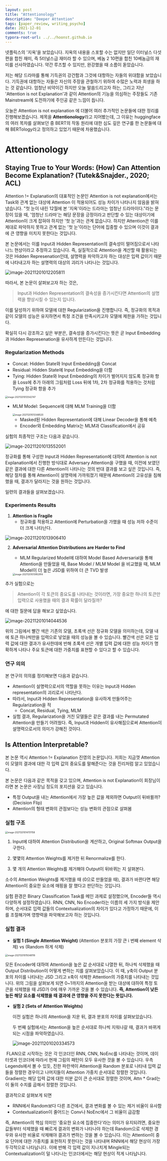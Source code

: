 ```yaml
---
layout: post
title: "Attentionology"
description: "Deeper Attention"
tags: [paper_review, writing_psycho]
date: 2021-12-01
comments: true
typora-root-url: ../../hoonst.github.io
---
```


넷플릭스의 '지옥'을 보았습니다. 지옥의 내용을 스포할 수는 없지만 일단 이터널스 다섯 편을 합친 재미, 즉 5터널스급 재미라 할 수 있으며, 베놈 2 10편을 합친 10베놈급의 재미를 선사하였습니다. 약간 루즈할 수 있지만, 완강했을 때 소름이 돋았습니다. 

저는 해당 드라마를 통해 기득권의 강건함과 그것에 대항하는 자들의 위대함을 보았습니다. 기득권에 대항하는 자들은 자신의 주장을 관철하기 위하여 수많은 노력과 희생을 하는 것 같습니다. 엄청난 비약이긴 하지만 오늘 말씀드리고자 하는, 그리고 지난 'Attention is not Explanation'과 같이 Attention의 기능을 의심하는 주장들도 기존 Mainstream에 도전하기에 주인공 같은 느낌이 듭니다. 

오늘은 Attention is not explanation 에 더불어 여러 추가적인 논문들에 대한 정리를 진행해보겠습니다. 제목을 **Attentionology**라고 지어봤는데, 그 이유는 huggingface의 여러 목차를 살펴보던 중 BERT의 작동 원리에 대한 심도 깊은 연구를 한 논문들에 대해 BERTology라고 정의하고 있었기 때문에 차용했습니다. 

# Attentionology

## **Staying True to Your Words: (How) Can Attention Become Explanation? (Tutek&Snajder., 2020; ACL)**

Attention != Explanation의 대표적인 논문인 Attention is not explanation에서는 Task와 관계 없는 대상에 Attention 이 적용되어도 성능 차이가 나타나지 않음을 밝혀냈습니다. "첫 눈이 내린 12월에 본 '지옥'이라는 드라마는 엄청난 드라마이다."라는 문장이 있을 때, '엄청난 드라마'는 해당 문장을 긍정이라고 판단할 수 있는 대상이기에 Attention이 크게 잡혀야 하지만 '첫 눈'과는 관계 없습니다. 하지만 Attention은 이를 제대로 파악하지 못하고 관계 없는 '첫 눈'이라는 단어에 집중할 수 있으며 이것이 결과에 큰 영향을 미치지 못한다는 것입니다. 

본 논문에서는 이를 Input과 Hidden Representation의 결속성이 떨어짐으로서 나타나느 현상이라고 추정하고 있습니다. 즉, 실질적으로 Attention을 계산할 때 활용되는 것은 Hidden Represenation인데, 설명력을 파악하고자 하는 대상은 입력 값이기 때문에 나타내고자 하는 설명력의 대상의 괴리가 나타나는 것입니다. 

![image-20211201012205811](/assets/2021-12-01-Attention-Compilation.assets/image-20211201012205811.png)

따라서, 본 논문이 살펴보고자 하는 것은,

> Input과 Hidden Representation의 결속성을 증가시킨다면 Attention의 설명력을 향상시킬 수 있는지 입니다. 

이를 달성하기 위하여 모델에 대한 Regularization을 진행합니다. 즉, 정규화의 목적과 같이 모델의 성능은 유지하면서 특정 조건을 만족시키고자 모델에 제한을 가하는 것입니다. 

확실히 다시 강조하고 싶은 부분은, 결속성을 증가시킨다는 뜻은 곧 Input Embedding과 Hidden Represenation을 유사하게 만든다는 것입니다. 

### Regularization Methods

* Concat: Hidden State와 Input Embedding을 Concat
* Residual: Hidden State에 Input Embedding을 더함
* Tying: Hidden State와 Input Embedding의 차이가 벌어지지 않도록 정규화 항을 Loss에 추가
  아래의 그림처럼 Loss 뒤에 1차, 2차 정규화를 적용하는 것처럼 Tying 정규화 항을 추가

<img src="/assets/2021-12-01-Attention-Compilation.assets/image-20211201012542747.png" alt="image-20211201012542747" style="zoom:50%;" />

* MLM Model: Sequence에 대해 MLM Training을 더함

  <img src="/assets/2021-12-01-Attention-Compilation.assets/image-20211201013348520.png" alt="image-20211201013348520" style="zoom:50%;" />

  * Masked된 Hidden Representation에 대해 Linear Decoder을 통해 예측
  * Encoder와 Embedding Matrix는 MLM과 Classification에서 공유

실험의 최종적인 구조는 다음과 같습니다. 

![image-20211201013552001](/assets/2021-12-01-Attention-Compilation.assets/image-20211201013552001.png)

정규화를 통해 구성한 Input과 Hidden Representation에 대하여 Attention is not Explanation에서 진행한 방식대로 Adversary Attention을 구했을 때, 이전에 보였던 같은 결과에 대한 다른 Attention이 나타나는 것의 반대 결과를 보고 싶은 것입니다. 즉, 해당 절차를 통해 Attention이 설명력에 가까워졌기 때문에 Attention의 고유성을 침해했을 때, 결과가 달라지는 것을 원하는 것입니다. 

일련의 결과들을 살펴보겠습니다. 

### Experiments Results

1. **Attention is Fragile**
   * 정규화를 적용하고 Attention에 Perturbation을 가했을 때 성능 저하 수준이 더 크게 나타난다.

![image-20211201013906410](/assets/2021-12-01-Attention-Compilation.assets/image-20211201013906410.png)

2. **Adversarial Attention Distributions are Harder to Find**

   * MLM Regularized Model에 대하여 Model Based Adversarial을 통해 Attention을 만들었을 때, Base Model / MLM Model 을 비교했을 때, MLM Model이 더 높은 JSD를 위하여 더 큰 TVD 발생

   <img src="/assets/2021-12-01-Attention-Compilation.assets/image-20211201013952914.png" alt="image-20211201013952914" style="zoom:50%;" />

추가 실험으로는 

> Attention이 각 토큰의 중요도를 나타내는 것이라면, 가장 중요한 하나의 토큰만 입력으로 사용했을 때의 결과 확률이 달라질까?

에 대한 질문에 답을 해보고 싶었습니다. 

![image-20211201014044536](/assets/2021-12-01-Attention-Compilation.assets/image-20211201014044536.png)

위의 그림에서 빨간 색은 기존의 모델, 초록색 선은 정규화 모델을 의미하는데, 모델 내에 토큰 하나씩만을 입력으로 넣었을 때의 성능을 볼 수 있습니다. 빨간색 선은 모든 입력 값에 대한 결과가 유사한데에 반해 초록색 선은 개별 입력 값에 대한 성능 차이가 명확하게 나타나 주요 토큰에 대한 가중치를 표현할 수 있다고 할 수 있습니다. 

### 연구 의의

본 연구의 의의를 정리해보면 다음과 같습니다. 

* Attention이 설명력으로서의 역할을 못하는 이유는 Input과 Hidden representation의 괴리로서 나타난다.
* 따라서, Input과 Hidden Representation을 유사하게 만들어주는 Regularization을 적
  * Concat, Residual, Tying, MLM
* 실험 결과, Regularization을 거친 모델들은 같은 결과를 내는 Permutated Attention을 만들기 어려웠다. 즉, Input과 Hidden이 유사해짐으로써 Attention이 설명력으로서의 의미가 강해진 것이다. 

## Is Attention Interpretable?

본 논문 역시 Attention != Explanation 진영의 논문입니다. 저희는 지금껏 Attention이 모델의 결과에 대한 각 입력 값의 중요도를 말해준다는 것을 진리처럼 알고 있었습니다. 

본 논문은 다음과 같은 목적을 갖고 있으며, Attention is not Explanation이 회장님이라면 본 논문은 사장님 정도의 포지션을 갖고 있습니다.  

* 특정 Output을 내는 Attention에서 가장 높은 값을 제외하면 Output이 뒤바뀔까? (Decision Flip)
* Attention의 형태 변화의 관점보다는 성능 변화의 관점으로 살펴봄

### 실험 구조

<img src="/assets/2021-12-01-Attention-Compilation.assets/image-20211201014701158.png" alt="image-20211201014701158" style="zoom:50%;" />

1. Input에 대하여 Attention Distribution을 계산하고, Original Softmax Output을 구한다.

2. 몇몇의 Attention Weights를 제거한 뒤 Renormalize를 한다.

3. 몇 개의 Attention Weights를 제거해야 Output이 뒤바뀌는 지 살펴본다.

소수의 Attention Weights를 제거했을 때 (0으로 만들었을 때), 결과가 바뀐다면 해당 Attention이 중요한 요소에 매핑을 잘 했다고 판단하는 것입니다. 

실험 환경은 Binary Classification Task를 메인 과제로 설정했으며, Encoder들 역시 다양하게 설정하였습니다. RNN, CNN, No Encoder라는 이름의 세 가지 방식을 제안하며, 순서대로 입력 값들의 Contextualization의 차이가 있다고 가정하기 때문에, 이를 조절해가며 영향력을 파악해보고자 하는 것입니다. 

### 실험 결과

* **실험 1 (Single Attention Weight)**
  (Attention 분포의 가장 큰 i 번째 element 삭제) vs (Random 하게 삭제)

<img src="/assets/2021-12-01-Attention-Compilation.assets/image-20211201015048118.png" alt="image-20211201015048118" style="zoom:50%;" />

모든 Encoder에 대하여 Attention을 높은 값 순서대로 나열한 뒤, 하나씩 삭제했을 때 Output Distribution이 어떻게 변하는 지를 살펴보았습니다. 이 때, y축이 Output 분포의 차이를 나타내는 JSD 그리고 x축이 삭제한 Attention의 가중치를 나타내는 것입니다. 위의 그림을 살펴보게 되면 0~1까지의 Attention을 받는 대상에 대하여 특정 토큰을 삭제했을 때 JSD가 0에 매우 가까운 것을 볼 수 있습니다. **즉, Attention이 낮든 높든 해당 요소를 삭제했을 때 결과에 큰 영향을 주지 못한다는 뜻입니다.** 

* **실험 2 (Sets of Attention Weights)**

  이전 실험은 하나의 Attention을 지운 뒤, 결과 분포의 차이를 살펴보았습니다. 

  두 번째 실험에서는 Attention을 높은 순서대로 하나씩 지워나갈 때, 결과가 바뀌게 되는 시점을 파악하였습니다. 

  ![image-20211201020334573](/assets/2021-12-01-Attention-Compilation.assets/image-20211201020334573.png)

​	FLAN으로 시작하는 것은 각 인코더인 RNN, CNN, NoEnc를 나타내는 것이며, 데이터셋과 인코더에 따라서 현재 그림의 패턴이 모두 유사한 것을 볼 수 있습니다. 우측 Legends에서 볼 수 있듯, 진한 파란색이 Attention을 Random 분포로 나타내 입력 값들을 정렬한 경우이고 나머지들이 Attention 가중치 순서대로 정렬한 것입니다. Gradient는 해당 입력 값에 대한 미분 값이 큰 순서대로 정렬한 것이며, Attn * Grad는 이 둘의 수치를 곱해서 정렬한 것입니다. 

결과적으로 살펴보게 되면 

* RNN에서 Random보다 다른 조건에서, 결과 변화를 볼 수 있는 제거 비율이 유사함
* Contextualization이 줄어드는 Conv나 NoEnc에서 그 비율이 급감함

즉, Attention의 핵심 의미인 '중요한 요소에 집중한다'라는 의미가 유지되려면, 중요한 값들부터 삭제했을 때 빠르게 결과의 변화가 나타나야 하는데 Random으로 삭제한 경우와 유사한 비율로 삭제해야 결과가 변하는 것을 볼 수 있습니다. 이는 Attention이 중요 단어에 대한 가중치를 표현하지 못한다는 것을 나타내며 RNN에서 해당 현상이 가장 두각적으로 나타납니다. 이에 반해 각 입력 값이 지나치게 Mingle되는 Contextualization이 덜 나타나는 인코더에서는 해당 현상이 적게 나타납니다. 
